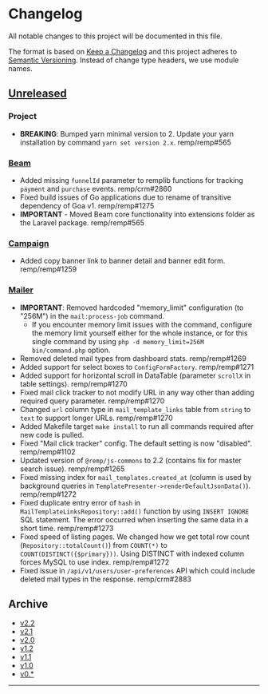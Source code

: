 # Changelog

All notable changes to this project will be documented in this file.

The format is based on [Keep a Changelog](http://keepachangelog.com/) and this project adheres to [Semantic Versioning](http://semver.org/). Instead of change type headers, we use module names.

## [Unreleased]

### Project

- **BREAKING**: Bumped yarn minimal version to 2. Update your yarn installation by command `yarn set version 2.x`. remp/remp#565

### [Beam]

- Added missing `funnelId` parameter to remplib functions for tracking `payment` and `purchase` events. remp/crm#2860
- Fixed build issues of Go applications due to rename of transitive dependency of Goa v1. remp/remp#1275
- **IMPORTANT** - Moved Beam core functionality into extensions folder as the Laravel package. remp/remp#565

### [Campaign]

- Added copy banner link to banner detail and banner edit form. remp/remp#1259

### [Mailer]

- **IMPORTANT**: Removed hardcoded "memory_limit" configuration (to "256M") in the `mail:process-job` command.
  - If you encounter memory limit issues with the command, configure the memory limit yourself either for the whole instance, or for this single command by using `php -d memory_limit=256M bin/command.php` option. 
- Removed deleted mail types from dashboard stats. remp/remp#1269
- Added support for select boxes to `ConfigFormFactory`. remp/remp#1271
- Added support for horizontal scroll in DataTable (parameter `scrollX` in table settings). remp/remp#1270
- Fixed mail click tracker to not modify URL in any way other than adding required query parameter. remp/remp#1270
- Changed `url` column type in `mail_template_links` table from `string` to `text` to support longer URLs. remp/remp#1270
- Added Makefile target `make install` to run all commands required after new code is pulled.
- Fixed "Mail click tracker" config. The default setting is now "disabled". remp/remp#1102
- Updated version of `@remp/js-commons` to 2.2 (contains fix for master search issue). remp/remp#1265
- Fixed missing index for `mail_templates.created_at` (column is used by background queries in `TemplatePresenter->renderDefaultJsonData()`). remp/remp#1272
- Fixed duplicate entry error of `hash` in `MailTemplateLinksRepository::add()` function by using `INSERT IGNORE` SQL statement. The error occurred when inserting the same data in a short time. remp/remp#1273
- Fixed speed of listing pages. We changed how we get total row count (`Repository::totalCount()`) from `COUNT(*)` to `COUNT(DISTINCT({$primary}))`. Using DISTINCT with indexed column forces MySQL to use index. remp/remp#1272
- Fixed issue in `/api/v1/users/user-preferences` API which could include deleted mail types in the response. remp/crm#2883  

## Archive

- [v2.2](./changelogs/CHANGELOG-v2.2.md)
- [v2.1](./changelogs/CHANGELOG-v2.1.md)
- [v2.0](./changelogs/CHANGELOG-v2.0.md)
- [v1.2](./changelogs/CHANGELOG-v1.2.md)
- [v1.1](./changelogs/CHANGELOG-v1.1.md)
- [v1.0](./changelogs/CHANGELOG-v1.0.md)
- [v0.*](./changelogs/CHANGELOG-v0.md)

---

[Beam]: https://github.com/remp2020/remp/tree/master/Beam
[Campaign]: https://github.com/remp2020/remp/tree/master/Campaign
[Mailer]: https://github.com/remp2020/remp/tree/master/Mailer
[Sso]: https://github.com/remp2020/remp/tree/master/Sso
[Segments]: https://github.com/remp2020/remp/tree/master/Beam/go/cmd/segments
[Tracker]: https://github.com/remp2020/remp/tree/master/Beam/go/cmd/tracker

[Unreleased]: https://github.com/remp2020/remp/compare/2.2.0...master
